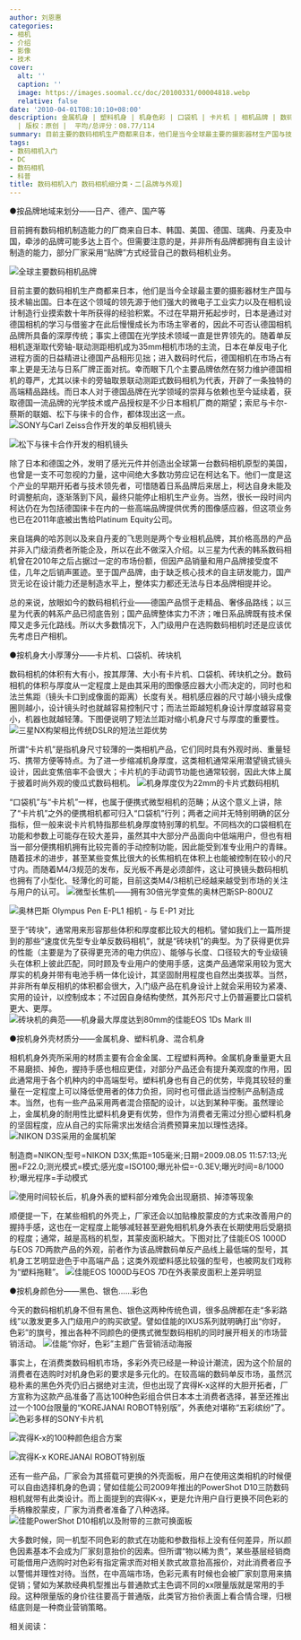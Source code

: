 ```yaml
---
author: 刘恩惠
categories:
- 相机
- 介绍
- 影像
- 技术
cover:
  alt: ''
  caption: ''
  image: https://images.soomal.cc/doc/20100331/00004818.webp
  relative: false
date: '2010-04-01T08:10:10+08:00'
description: 金属机身 | 塑料机身 | 机身色彩 | 口袋机 | 卡片机 | 相机品牌 | 数码相机分类 | 砖块机 | 源自：www.soomal.com
  | 版权：原创 |  平均/总评分：08.77/114
summary: 目前主要的数码相机生产商都来日本，他们是当今全球最主要的摄影器材生产国与技术输出国。日本在这个领域的领先源于他们强大的微电子工业实力以及在相机设计制造行业摸索数十年所获得的经验积累。不过在早期开拓起步时，日本是通过对德国相机的学习与借鉴才在此后慢慢成长为市场主宰者的，因此不可否认德国相机品牌所具备的深厚传统……
tags:
- 数码相机入门
- DC
- 数码相机
- 科普
title: 数码相机入门 数码相机细分类・二[品牌与外观]
---
```


●按品牌地域来划分――日产、德产、国产等



目前拥有数码相机制造能力的厂商来自日本、韩国、美国、德国、瑞典、丹麦及中国，牵涉的品牌可能多达上百个。但需要注意的是，并非所有品牌都拥有自主设计制造的能力，部分厂家采用“贴牌”方式经营自己的数码相机业务。

![全球主要数码相机品牌](https://images.soomal.cc/doc/20100401/00004822.webp)





目前主要的数码相机生产商都来日本，他们是当今全球最主要的摄影器材生产国与技术输出国。日本在这个领域的领先源于他们强大的微电子工业实力以及在相机设计制造行业摸索数十年所获得的经验积累。不过在早期开拓起步时，日本是通过对德国相机的学习与借鉴才在此后慢慢成长为市场主宰者的，因此不可否认德国相机品牌所具备的深厚传统；事实上德国在光学技术领域一直是世界领先的。随着单反相机逐渐取代旁轴-联动测距相机成为35mm相机市场的主流，日本在单反电子化进程方面的日益精进让德国产品相形见拙；进入数码时代后，德国相机在市场占有率上更是无法与日系厂牌正面对抗。幸而眼下几个主要品牌依然在努力维护德国相机的尊严，尤其以徕卡的旁轴取景联动测距式数码相机为代表，开辟了一条独特的高端精品路线。而日本人对于德国品牌在光学领域的崇拜与依赖也至今延续着，获取德国一流品牌的光学技术或产品授权是不少日本相机厂商的期望；索尼与卡尔-蔡斯的联姻、松下与徕卡的合作，都体现出这一点。
![SONY与Carl Zeiss合作开发的单反相机镜头](https://images.soomal.cc/doc/20100331/00004807.webp)




![松下与徕卡合作开发的相机镜头](https://images.soomal.cc/doc/20100331/00004808.webp)





除了日本和德国之外，发明了感光元件并创造出全球第一台数码相机原型的美国，也曾是一支不可忽视的力量，这中间绝大多数功劳应记在柯达名下。他们一度是这个产业的早期开拓者与技术领先者，可惜随着日系品牌后来居上，柯达自身未能及时调整航向，逐渐落到下风，最终只能停止相机生产业务。当然，很长一段时间内柯达仍在为包括德国徕卡在内的一些高端品牌提供优秀的图像感应器，但这项业务也已在2011年底被出售给Platinum Equity公司。

来自瑞典的哈苏则以及来自丹麦的飞思则是两个专业相机品牌，其价格高昂的产品并非入门级消费者所能企及，所以在此不做深入介绍。以三星为代表的韩系数码相机曾在2010年之后占据过一定的市场份额，但因产品销量和用户品牌接受度不佳，几年之后销声匿迹。至于国产品牌，由于缺乏核心技术的自主研发能力，国产货无论在设计能力还是制造水平上，整体实力都还无法与日本品牌相提并论。

总的来说，放眼如今的数码相机行业――德国产品惯于走精品、奢侈品路线；以三星为代表的韩系产品已彻底告别；国产品牌整体实力不济；唯日系品牌既有技术保障又走多元化路线。所以大多数情况下，入门级用户在选购数码相机时还是应该优先考虑日产相机。

●按机身大小厚薄分――卡片机、口袋机、砖块机

数码相机的体积有大有小，按其厚薄、大小有卡片机、口袋机、砖块机之分。数码相机的体积与厚度从一定程度上是由其采用的图像感应器大小而决定的，同时也和法兰焦距（镜头卡口到成像面的距离）长度有关。相机感应器的尺寸越小镜头成像圈则越小，设计镜头时也就越容易控制尺寸；而法兰距越短机身设计厚度越容易变小，机器也就越轻薄。下图便说明了短法兰距对缩小机身尺寸与厚度的重要性。
![三星NX构架相比传统DSLR的短法兰距优势](https://images.soomal.cc/doc/20100105/00003535.webp)





所谓“卡片机”是指机身尺寸较薄的一类相机产品，它们同时具有外观时尚、重量轻巧、携带方便等特点。为了进一步缩减机身厚度，这类相机通常采用潜望镜式镜头设计，因此变焦倍率不会很大；卡片机的手动调节功能也通常较弱，因此大体上属于披着时尚外观的傻瓜式数码相机。
![机身厚度仅为22mm的卡片式数码相机](https://images.soomal.cc/doc/20100331/00004809.webp)





“口袋机”与“卡片机”一样，也属于便携式微型相机的范畴；从这个意义上讲，除了“卡片机”之外的便携相机都可归入“口袋机”行列；两者之间并无特别明确的区分指标，但一般来说卡片机特指那些机身厚度特别薄的机型。不同档次的口袋相机在功能和参数上可能存在较大差异，虽然其中大部分产品面向中低端用户，但也有相当一部分便携相机拥有比较完善的手动控制功能，因此能受到准专业用户的青睐。随着技术的进步，甚至某些变焦比很大的长焦相机在体积上也能被控制在较小的尺寸内。而随着M4/3规范的发布，反光板不再是必须部件，这让可换镜头数码相机也拥有了小型化、轻薄化的可能，目前这类M4/3相机已经越来越受到市场的关注与用户的认可。
![微型长焦机――拥有30倍光学变焦的奥林巴斯SP-800UZ](https://images.soomal.cc/doc/20100331/00004810.webp)




![奥林巴斯 Olympus Pen E-PL1 相机 - 与 E-P1 对比](https://images.soomal.cc/doc/20100319/00004557.webp)





至于“砖块”，通常用来形容那些体积和厚度都比较大的相机。譬如我们上一篇所提到的那些“速度优先型专业单反数码相机”，就是“砖块机”的典型。为了获得更优异的性能（主要是为了获得更充沛的电力供应）、能够与长度、口径较大的专业级镜头在体积上彼此匹配，同时顾及专业用户的使用手感，这类产品通常采用较为宽大厚实的机身并带有电池手柄一体化设计，其坚固耐用程度也自然出类拔萃。当然，并非所有单反相机的体积都会很大，入门级产品在机身设计上就会采用较为紧凑、实用的设计，以控制成本；不过因自身结构使然，其外形尺寸上仍普遍要比口袋机更大、更厚。
![砖块机的典范――机身最大厚度达到80mm的佳能EOS 1Ds Mark III](https://images.soomal.cc/doc/20100331/00004811.webp)





●按机身外壳材质分――金属机身、塑料机身、混合机身

相机机身外壳所采用的材质主要有合金金属、工程塑料两种。金属机身重量更大且不易磨损、掉色，握持手感也相应更佳，对部分产品还会有提升美观度的作用，因此通常用于各个机种内的中高端型号。塑料机身也有自己的优势，毕竟其较轻的重量在一定程度上可以降低使用者的体力负担，同时也可借此适当控制产品制造成本。当然，也有一些产品采用两者混合搭配的设计，以达到某种平衡。虽然理论上，金属机身的耐用性比塑料机身更有优势，但作为消费者无需过分担心塑料机身的坚固程度，应从自己的实际需求出发结合消费预算来加以理性选择。
![NIKON D3S采用的金属机架](https://images.soomal.cc/doc/20100331/00004812.webp)

制造商=NIKON;型号=NIKON D3X;焦距=105毫米;日期=2009.08.05 11:57:13;光圈=F22.0;测光模式=模式;感光度=ISO100;曝光补偿=-0.3EV;曝光时间=8/1000秒;曝光程序=手动模式


![使用时间较长后，机身外表的塑料部分难免会出现磨损、掉漆等现象](https://images.soomal.cc/doc/20100331/00004813.webp)





顺便提一下，在某些相机的外壳上，厂家还会以加贴橡胶蒙皮的方式来改善用户的握持手感，这也在一定程度上能够减轻甚至避免相机机身外表在长期使用后受磨损的程度；通常，越是高档的机型，其蒙皮面积越大。下图对比了佳能EOS 1000D与EOS 7D两款产品的外观，前者作为该品牌数码单反产品线上最低端的型号，其机身工艺明显逊色于中高端产品；这类外观塑料感比较强的型号，也被网友们戏称为“塑料拖鞋”。
![佳能EOS 1000D与EOS 7D在外表蒙皮面积上差异明显](https://images.soomal.cc/doc/20100331/00004814.webp)





●按机身颜色分――黑色、银色……彩色

今天的数码相机机身不但有黑色、银色这两种传统色调，很多品牌都在走“多彩路线”以激发更多入门级用户的购买欲望。譬如佳能的IXUS系列就明确打出“你好，色彩”的旗号，推出各种不同颜色的便携式微型数码相机的同时展开相关的市场营销活动。
![佳能“你好，色彩”主题广告营销活动海报](https://images.soomal.cc/doc/20100331/00004819.webp)





事实上，在消费类数码相机市场，多彩外壳已经是一种设计潮流，因为这个阶层的消费者在选购时对机身色彩的要求是多元化的。在较高端的数码单反市场，虽然沉稳朴素的黑色外壳仍旧占据绝对主流，但也出现了宾得K-x这样的大胆开拓者，厂方宣称为这款产品准备了高达100种色彩组合供日本本土消费者选择，甚至还推出过一个100台限量的“KOREJANAI ROBOT特别版”，外表绝对堪称“五彩缤纷”了。
![色彩多样的SONY卡片机](https://images.soomal.cc/doc/20100331/00004815.webp)




![宾得K-x的100种颜色组合方案](https://images.soomal.cc/doc/20100331/00004817.webp)




![宾得K-x KOREJANAI ROBOT特别版](https://images.soomal.cc/doc/20100331/00004816.webp)





还有一些产品，厂家会为其搭载可更换的外壳面板，用户在使用这类相机的时候便可以自由选择机身的色调；譬如佳能公司2009年推出的PowerShot D10三防数码相机就带有此类设计。而上面提到的宾得K-x，更是允许用户自行更换不同色彩的手柄橡胶蒙皮，厂家为消费者准备了八种选择。
![佳能PowerShot D10相机以及附带的三款可换面板](https://images.soomal.cc/doc/20100331/00004818.webp)





大多数时候，同一机型不同色彩的款式在功能和参数指标上没有任何差异，所以颜色因素基本不会成为厂家刻意抬价的因素。但所谓“物以稀为贵”，某些基层经销商可能借用户选购时对色彩有指定需求而对相关款式故意抬高报价，对此消费者应予以警惕并理性对待。当然，在中高端市场，色彩元素有时候也会被厂家刻意用来搞促销；譬如为某款经典机型推出与普通款式主色调不同的xx限量版就是常用的手段。这种限量版的身价往往要高于普通版，此类官方抬价表面上看合情合理，归根结底则是一种商业营销策略。

相关阅读：